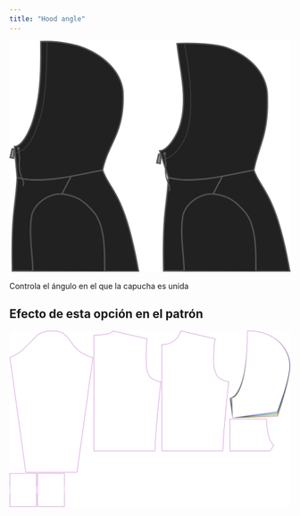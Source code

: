 ```yaml
---
title: "Hood angle"
---
```


![Angulo de capucha](./hoodangle.svg)

Controla el ángulo en el que la capucha es unida

## Efecto de esta opción en el patrón

![Esta imagen muestra el efecto de esta opción superponiendo varias variantes que tienen un valor diferente para esta opción](huey_hoodangle_sample.svg "Efecto de esta opción en el patrón")
